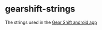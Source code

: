 gearshift-strings
=================

The strings used in the [Gear Shift android app](https://play.google.com/store/apps/details?id=org.sugr.gearshift)

